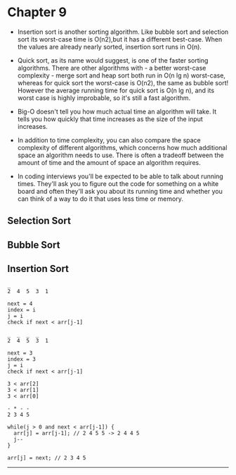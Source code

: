 # Chapter 9

- Insertion sort is another sorting algorithm.  Like bubble sort and selection sort its worst-case time is O(n2),but it has a different best-case.  When the values are already nearly sorted, insertion sort runs in O(n).

- Quick sort, as its name would suggest, is one of the faster sorting algorithms.  There are other algorithms with - a better worst-case complexity - merge sort and heap sort both run in O(n lg n) worst-case, whereas for quick sort the worst-case is O(n2), the same as bubble sort!  However the average running time for quick sort is O(n lg n), and its worst case is highly improbable, so it's still a fast algorithm.

- Big-O doesn't tell you how much actual time an algorithm will take.  It tells you how quickly that time increases as the size of the input increases.

- In addition to time complexity, you can also compare the space complexity of different algorithms, which concerns how much additional space an algorithm needs to use.  There is often a tradeoff between the amount of time and the amount of space an algorithm requires.

- In coding interviews you'll be expected to be able to talk about running times.  They'll ask you to figure out the code for something on a white board and often they'll ask you about its running time and whether you can think of a way to do it that uses less time or memory.


## Selection Sort

## Bubble Sort

## Insertion Sort

```
_
2  4  5  3  1

next = 4
index = i
j = i
check if next < arr[j-1]

_  _  _  _
2  4  5  3  1

next = 3
index = 3
j = i
check if next < arr[j-1]

3 < arr[2]
3 < arr[1]
3 < arr[0]

- * - -
2 3 4 5

while(j > 0 and next < arr[j-1]) {
  arr[j] = arr[j-1]; // 2 4 5 5 -> 2 4 4 5
  j--
}

arr[j] = next; // 2 3 4 5
```

***